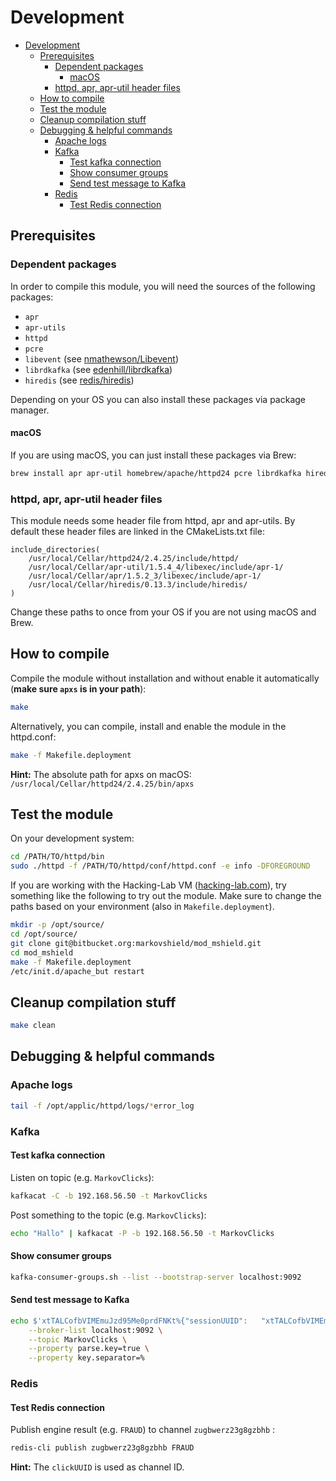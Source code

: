 # Development

<!-- TOC depthFrom:1 depthTo:6 withLinks:1 updateOnSave:0 orderedList:0 -->

- [Development](#markdown-header-development)
	- [Prerequisites](#markdown-header-prerequisites)
		- [Dependent packages](#markdown-header-dependent-packages)
			- [macOS](#markdown-header-macos)
		- [httpd, apr, apr-util header files](#markdown-header-httpd-apr-apr-util-header-files)
	- [How to compile](#markdown-header-how-to-compile)
	- [Test the module](#markdown-header-test-the-module)
	- [Cleanup compilation stuff](#markdown-header-cleanup-compilation-stuff)
	- [Debugging & helpful commands](#markdown-header-debugging-helpful-commands)
		- [Apache logs](#markdown-header-apache-logs)
		- [Kafka](#markdown-header-kafka)
			- [Test kafka connection](#markdown-header-test-kafka-connection)
			- [Show consumer groups](#markdown-header-show-consumer-groups)
			- [Send test message to Kafka](#markdown-header-send-test-message-to-kafka)
		- [Redis](#markdown-header-redis)
			- [Test Redis connection](#markdown-header-test-redis-connection)

<!-- /TOC -->

## Prerequisites

### Dependent packages
In order to compile this module, you will need the sources of the following packages:
- `apr`
- `apr-utils`
- `httpd`
- `pcre`
- `libevent` (see [nmathewson/Libevent](https://github.com/nmathewson/Libevent))
- `librdkafka` (see [edenhill/librdkafka](https://github.com/edenhill/librdkafka))
- `hiredis` (see [redis/hiredis](https://github.com/redis/hiredis))

Depending on your OS you can also install these packages via package manager.

#### macOS
If you are using macOS, you can just install these packages via Brew:
```bash
brew install apr apr-util homebrew/apache/httpd24 pcre librdkafka hiredis libevent
```

### httpd, apr, apr-util header files
This module needs some header file from httpd, apr and apr-utils. By default these header files are linked in the CMakeLists.txt file:
```
include_directories(
    /usr/local/Cellar/httpd24/2.4.25/include/httpd/
    /usr/local/Cellar/apr-util/1.5.4_4/libexec/include/apr-1/
    /usr/local/Cellar/apr/1.5.2_3/libexec/include/apr-1/
    /usr/local/Cellar/hiredis/0.13.3/include/hiredis/
)
```
Change these paths to once from your OS if you are not using macOS and Brew.

## How to compile
Compile the module without installation and without enable it automatically (**make sure `apxs` is in your path**):
```bash
make
```
Alternatively, you can compile, install and enable the module in the httpd.conf:
```bash
make -f Makefile.deployment
```
**Hint:** The absolute path for apxs on macOS: `/usr/local/Cellar/httpd24/2.4.25/bin/apxs`

## Test the module
On your development system:
```bash
cd /PATH/TO/httpd/bin
sudo ./httpd -f /PATH/TO/httpd/conf/httpd.conf -e info -DFOREGROUND
```

If you are working with the Hacking-Lab VM ([hacking-lab.com](https://media.hacking-lab.com/)), try something like the following to try out the module. Make sure to change the paths based on your environment (also in `Makefile.deployment`).
```bash
mkdir -p /opt/source/
cd /opt/source/
git clone git@bitbucket.org:markovshield/mod_mshield.git
cd mod_mshield
make -f Makefile.deployment
/etc/init.d/apache_but restart
```

## Cleanup compilation stuff
```bash
make clean
```

## Debugging & helpful commands

### Apache logs
```bash
tail -f /opt/applic/httpd/logs/*error_log
```

### Kafka

#### Test kafka connection
Listen on topic (e.g. `MarkovClicks`):
```bash
kafkacat -C -b 192.168.56.50 -t MarkovClicks
```
Post something to the topic (e.g. `MarkovClicks`):
```bash
echo "Hallo" | kafkacat -P -b 192.168.56.50 -t MarkovClicks
```

#### Show consumer groups
```bash
kafka-consumer-groups.sh --list --bootstrap-server localhost:9092
```

#### Send test message to Kafka
```bash
echo $'xtTALCofbVIMEmuJzd95Me0prdFNKt%{"sessionUUID":	"xtTALCofbVIMEmuJzd95Me0prdFNKt","clickUUID":	"zugbwerz23g8gzbhb","timeStamp":	1493639064719,"url":	"/private/request-header/","urlRiskLevel":	4,"validationRequired":	true}' | kafka-console-producer.sh \
    --broker-list localhost:9092 \
    --topic MarkovClicks \
    --property parse.key=true \
    --property key.separator=%
```

### Redis

#### Test Redis connection
Publish engine result (e.g. `FRAUD`) to channel `zugbwerz23g8gzbhb` :
```bash
redis-cli publish zugbwerz23g8gzbhb FRAUD
```
**Hint:** The `clickUUID` is used as channel ID.
